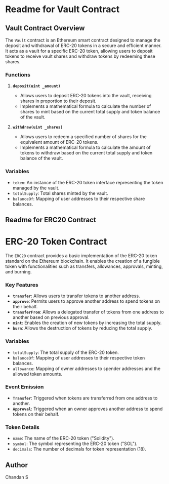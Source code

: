 # Readme for Vault Contract

## Vault Contract Overview

The `Vault` contract is an Ethereum smart contract designed to manage the deposit and withdrawal of ERC-20 tokens in a secure and efficient manner. It acts as a vault for a specific ERC-20 token, allowing users to deposit tokens to receive vault shares and withdraw tokens by redeeming these shares.

### Functions

1. **`deposit(uint _amount)`**
   - Allows users to deposit ERC-20 tokens into the vault, receiving shares in proportion to their deposit.
   - Implements a mathematical formula to calculate the number of shares to mint based on the current total supply and token balance of the vault.

2. **`withdraw(uint _shares)`**
   - Allows users to redeem a specified number of shares for the equivalent amount of ERC-20 tokens.
   - Implements a mathematical formula to calculate the amount of tokens to withdraw based on the current total supply and token balance of the vault.

### Variables

- `token`: An instance of the ERC-20 token interface representing the token managed by the vault.
- `totalSupply`: Total shares minted by the vault.
- `balanceOf`: Mapping of user addresses to their respective share balances.

## Readme for ERC20 Contract

# ERC-20 Token Contract

The `ERC20` contract provides a basic implementation of the ERC-20 token standard on the Ethereum blockchain. It enables the creation of a fungible token with functionalities such as transfers, allowances, approvals, minting, and burning.

### Key Features

- **`transfer`**: Allows users to transfer tokens to another address.
- **`approve`**: Permits users to approve another address to spend tokens on their behalf.
- **`transferFrom`**: Allows a delegated transfer of tokens from one address to another based on previous approval.
- **`mint`**: Enables the creation of new tokens by increasing the total supply.
- **`burn`**: Allows the destruction of tokens by reducing the total supply.

### Variables

- `totalSupply`: The total supply of the ERC-20 token.
- `balanceOf`: Mapping of user addresses to their respective token balances.
- `allowance`: Mapping of owner addresses to spender addresses and the allowed token amounts.

### Event Emission

- **`Transfer`**: Triggered when tokens are transferred from one address to another.
- **`Approval`**: Triggered when an owner approves another address to spend tokens on their behalf.

### Token Details

- `name`: The name of the ERC-20 token ("Solidity").
- `symbol`: The symbol representing the ERC-20 token ("SOL").
- `decimals`: The number of decimals for token representation (18).

## Author

Chandan S
